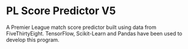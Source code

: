 # PL Score Predictor V5
 A Premier League match score predictor built using data from FiveThirtyEight. TensorFlow, Scikit-Learn and Pandas have been used to develop this program.
